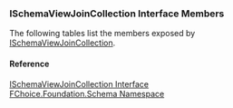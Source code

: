 ﻿### ISchemaViewJoinCollection Interface Members

The following tables list the members exposed by [ISchemaViewJoinCollection](fcSDK~FChoice.Foundation.Schema.ISchemaViewJoinCollection.md).



#### Reference

[ISchemaViewJoinCollection Interface](fcSDK~FChoice.Foundation.Schema.ISchemaViewJoinCollection.md)  
[FChoice.Foundation.Schema Namespace](fcSDK~FChoice.Foundation.Schema_namespace.md)